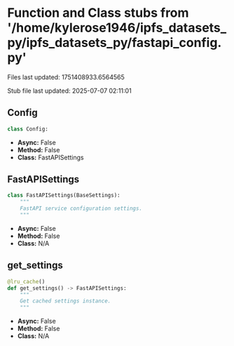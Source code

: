 # Function and Class stubs from '/home/kylerose1946/ipfs_datasets_py/ipfs_datasets_py/fastapi_config.py'

Files last updated: 1751408933.6564565

Stub file last updated: 2025-07-07 02:11:01

## Config

```python
class Config:
```
* **Async:** False
* **Method:** False
* **Class:** FastAPISettings

## FastAPISettings

```python
class FastAPISettings(BaseSettings):
    """
    FastAPI service configuration settings.
    """
```
* **Async:** False
* **Method:** False
* **Class:** N/A

## get_settings

```python
@lru_cache()
def get_settings() -> FastAPISettings:
    """
    Get cached settings instance.
    """
```
* **Async:** False
* **Method:** False
* **Class:** N/A
